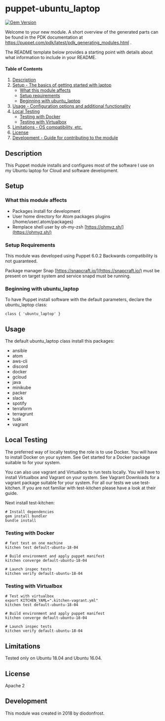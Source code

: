 # puppet-ubuntu_laptop

[![Gem Version](https://badge.fury.io/rb/test-kitchen.svg)](http://badge.fury.io/rb/test-kitchen)

Welcome to your new module. A short overview of the generated parts can be found in the PDK documentation at <https://puppet.com/pdk/latest/pdk_generating_modules.html> .

The README template below provides a starting point with details about what information to include in your README.

#### Table of Contents

1.  [Description](#description)
2.  [Setup - The basics of getting started with laptop](#setup)
    -   [What this module affects](#What-this-module-affects)
    -   [Setup requirements](#setup-requirements)
    -   [Beginning with ubuntu_laptop](#Beginning-with-ubuntu_laptop)
3.  [Usage - Configuration options and additional functionality](#usage)
4.  [Local Testing](#Local-Testing)
    -   [Testing with Docker](#Testing-with-Docker)
    -   [Testing with Virtualbox](#Testing-with-Virtualbox)
5.  [Limitations - OS compatibility, etc.](#limitations)
6.  [License](#License)
7.  [Development - Guide for contributing to the module](#development)

## Description

This Puppet module installs and configures most of the software I use on my Ubuntu laptop for Cloud and software development.

## Setup

### What this module affects

-   Packages install for development
-   User home directory for Atom packages plugins (/home/user/.atom/packages)
-   Remplace shell user by oh-my-zsh [https://ohmyz.sh/](https://ohmyz.sh/)

### Setup Requirements

This module was developed using Puppet 6.0.2 Backwards compatibility is not guaranteed.

Package manager Snap [https://snapcraft.io/](https://snapcraft.io/) must be present on target system and service snapd must be running.

### Beginning with ubuntu_laptop

To have Puppet install software with the default parameters, declare the ubuntu_laptop class:

```puppet
class { 'ubuntu_laptop' }
```

## Usage

The default ubuntu_laptop class install this packages:
-   ansible
-   atom
-   aws-cli
-   discord
-   docker
-   gcloud
-   java
-   minikube
-   packer
-   slack
-   spotify
-   terraform
-   terragrunt
-   tusk
-   vagrant

## Local Testing
The preferred way of locally testing the role is to use Docker. You will have to install Docker on your system. See Get started for a Docker package suitable to for your system.

You can also use vagrant and Virtualbox to run tests locally. You will have to install Virtualbox and Vagrant on your system. See Vagrant Downloads for a vagrant package suitable for your system. For all our tests we use test-kitchen. If you are not familiar with test-kitchen please have a look at their guide.

Next install test-kitchen:
```shell
# Install dependencies
gem install bundler
bundle install
```

### Testing with Docker
```shell
# fast test on one machine
kitchen test default-ubuntu-18-04

# Build environment and apply puppet manifest
kitchen converge default-ubuntu-18-04

# Launch inspec tests
kitchen verify default-ubuntu-18-04
```

### Testing with Virtualbox
```shell
# Test with virtualbox
export KITCHEN_YAML=".kitchen-vagrant.yml"
kitchen test default-ubuntu-18-04

# Build environment and apply puppet manifest
kitchen converge default-ubuntu-18-04

# Launch inspec tests
kitchen verify default-ubuntu-18-04
```

## Limitations

Tested only on Ubuntu 18.04 and Ubuntu 16.04.

## License

Apache 2

## Development

This module was created in 2018 by diodonfrost.
